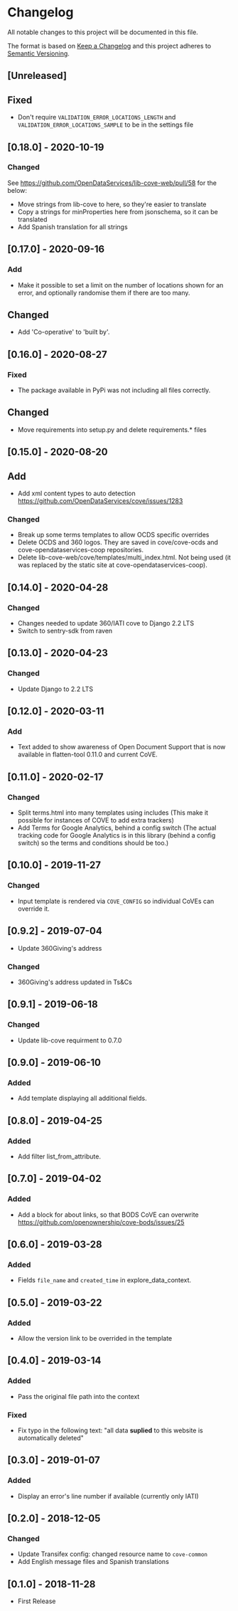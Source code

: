 # Changelog

All notable changes to this project will be documented in this file.

The format is based on [Keep a Changelog](http://keepachangelog.com/en/1.0.0/)
and this project adheres to [Semantic Versioning](http://semver.org/spec/v2.0.0.html).

## [Unreleased]

## Fixed

- Don't require `VALIDATION_ERROR_LOCATIONS_LENGTH` and `VALIDATION_ERROR_LOCATIONS_SAMPLE` to be in the settings file

## [0.18.0] - 2020-10-19

### Changed

See https://github.com/OpenDataServices/lib-cove-web/pull/58 for the below:

- Move strings from lib-cove to here, so they're easier to translate
- Copy a strings for minProperties here from jsonschema, so it can be translated
- Add Spanish translation for all strings

## [0.17.0] - 2020-09-16

### Add

- Make it possible to set a limit on the number of locations shown for an error, and optionally randomise them if there are too many.

## Changed

- Add 'Co-operative' to 'built by'.

## [0.16.0] - 2020-08-27

### Fixed

- The package available in PyPi was not including all files correctly.

## Changed

- Move requirements into setup.py and delete requirements.\* files

## [0.15.0] - 2020-08-20

## Add

- Add xml content types to auto detection https://github.com/OpenDataServices/cove/issues/1283

### Changed

- Break up some terms templates to allow OCDS specific overrides
- Delete OCDS and 360 logos. They are saved in cove/cove-ocds and cove-opendataservices-coop repositories.
- Delete lib-cove-web/cove/templates/multi_index.html. Not being used (it was replaced by the static site at 
cove-opendataservices-coop).

## [0.14.0] - 2020-04-28

### Changed

- Changes needed to update 360/IATI cove to Django 2.2 LTS
- Switch to sentry-sdk from raven

## [0.13.0] - 2020-04-23

### Changed

- Update Django to 2.2 LTS

## [0.12.0] - 2020-03-11

### Add

- Text added to show awareness of Open Document Support that is now available in flatten-tool 0.11.0 and current CoVE.

## [0.11.0] - 2020-02-17

### Changed

- Split terms.html into many templates using includes
(This make it possible for instances of COVE to add extra trackers)
- Add Terms for Google Analytics, behind a config switch
(The actual tracking code for Google Analytics is in this library (behind a config switch) so the terms and conditions should be too.)

## [0.10.0] - 2019-11-27

### Changed

- Input template is rendered via `COVE_CONFIG` so individual CoVEs can override it.

## [0.9.2] - 2019-07-04

- Update 360Giving's address

### Changed

- 360Giving's address updated in Ts&Cs

## [0.9.1] - 2019-06-18

### Changed

- Update lib-cove requirment to 0.7.0

## [0.9.0] - 2019-06-10

### Added

- Add template displaying all additional fields.

## [0.8.0] - 2019-04-25

### Added

- Add filter list_from_attribute.

## [0.7.0] - 2019-04-02

### Added

- Add a block for about links, so that BODS CoVE can overwrite https://github.com/openownership/cove-bods/issues/25

## [0.6.0] - 2019-03-28

### Added

- Fields `file_name` and `created_time` in explore_data_context.

## [0.5.0] - 2019-03-22

### Added

- Allow the version link to be overrided in the template

## [0.4.0] - 2019-03-14

### Added

- Pass the original file path into the context

### Fixed

- Fix typo in the following text: "all data **suplied** to this website is automatically deleted"


## [0.3.0] - 2019-01-07

### Added

- Display an error's line number if available (currently only IATI)

## [0.2.0] - 2018-12-05

### Changed

- Update Transifex config: changed resource name to `cove-common`
- Add English message files and Spanish translations

## [0.1.0] - 2018-11-28

- First Release
